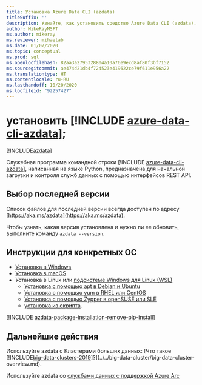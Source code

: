```yaml
---
title: Установка Azure Data CLI (azdata)
titleSuffix: ''
description: Узнайте, как установить средство Azure Data CLI (azdata).
author: MikeRayMSFT
ms.author: mikeray
ms.reviewer: mihaelab
ms.date: 01/07/2020
ms.topic: conceptual
ms.prod: sql
ms.openlocfilehash: 82aa3a2795328804a10a76e9ecd8af80f3bf7152
ms.sourcegitcommit: ae474d21db4f724523e419622ce79f611e956a22
ms.translationtype: HT
ms.contentlocale: ru-RU
ms.lasthandoff: 10/20/2020
ms.locfileid: "92257427"
---
```

# <a name="install-azure-data-cli-azdata"></a>установить [!INCLUDE [azure-data-cli-azdata](../../includes/azure-data-cli-azdata.md)];

[!INCLUDE[azdata](../../includes/applies-to-version/azdata.md)]

Служебная программа командной строки [!INCLUDE [azure-data-cli-azdata](../../includes/azure-data-cli-azdata.md)], написанная на языке Python, предназначена для начальной загрузки и контроля служб данных с помощью интерфейсов REST API. 

## <a name="find-latest-version"></a>Выбор последней версии

Список файлов для последней версии всегда доступен по адресу [https://aka.ms/azdata](https://aka.ms/azdata).

Чтобы узнать, какая версия установлена и нужно ли ее обновить, выполните команду `azdata --version`.

## <a name="os-specific-instructions"></a>Инструкции для конкретных ОС

* [Установка в Windows](../install/deploy-install-azdata-installer.md)
* [Установка в macOS](../install/deploy-install-azdata-macos.md)
* Установка в Linux или [подсистеме Windows для Linux (WSL)](/windows/wsl/about/)
   * [Установка с помощью apt в Debian и Ubuntu](../install/deploy-install-azdata-linux-package.md)
   * [Установка с помощью yum в RHEL или CentOS](../install/deploy-install-azdata-yum.md)
   * [Установка с помощью Zypper в openSUSE или SLE](../install/deploy-install-azdata-zypper.md)
   * [установка из скрипта](../install/deploy-install-azdata-pip.md).

[!INCLUDE [azdata-package-installation-remove-pip-install](../../includes/azdata-package-installation-remove-pip-install.md)]

## <a name="next-steps"></a>Дальнейшие действия

Используйте azdata с Кластерами больших данных: [Что такое [!INCLUDE[big-data-clusters-2019](../../includes/ssbigdataclusters-ver15.md)]?](../../big-data-cluster/big-data-cluster-overview.md).

Используйте azdata со [службами данных с поддержкой Azure Arc](/azure/azure-arc/data/)
